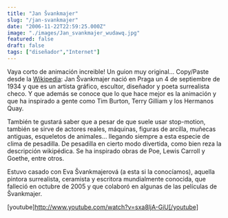 ```yaml
---
title: "Jan Švankmajer"
slug: "/jan-svankmajer"
date: "2006-11-22T22:59:25.000Z"
image: "./images/Jan_svankmajer_wudawq.jpg"
featured: false
draft: false
tags: ["diseñador","Internet"]
---
```



Vaya corto de animación increible! Un guion muy original… Copy/Paste desde la [Wikipedia](http://es.wikipedia.org/wiki/Jan_Svankmajer): Jan Švankmajer nació en Praga un 4 de septiembre de 1934 y que es un artista gráfico, escultor, diseñador y poeta surrealista checo. Y que además se conoce que lo que hace mejor es la animación y que ha inspirado a gente como Tim Burton, Terry Gilliam y los Hermanos Quay.

También te gustará saber que a pesar de que suele usar stop-motion, también se sirve de actores reales, máquinas, figuras de arcilla, muñecas antiguas, esqueletos de animales… llegando siempre a esta especie de clima de pesadilla. De pesadilla en cierto modo divertida, como bien reza la descripción wikipédica. Se ha inspirado obras de Poe, Lewis Carroll y Goethe, entre otros.

Estuvo casado con Eva Švankmajerová (a esta si la conocíamos), aquella pintora surrealista, ceramista y escritora mundialmente conocida, que falleció en octubre de 2005 y que colaboró en algunas de las películas de Švankmajer.

[youtube]http://www.youtube.com/watch?v=sxa8ljA-GiU[/youtube]



